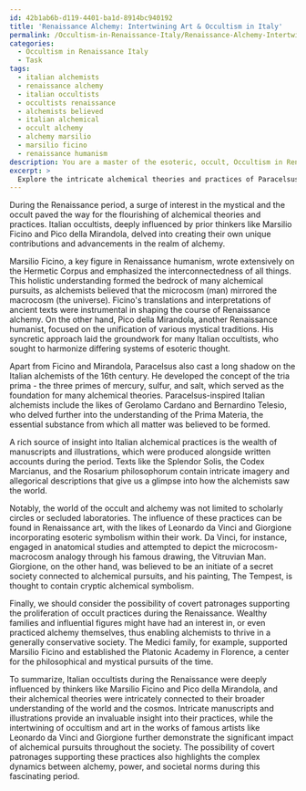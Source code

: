 ```yaml
---
id: 42b1ab6b-d119-4401-ba1d-8914bc940192
title: 'Renaissance Alchemy: Intertwining Art & Occultism in Italy'
permalink: /Occultism-in-Renaissance-Italy/Renaissance-Alchemy-Intertwining-Art-Occultism-in-Italy/
categories:
  - Occultism in Renaissance Italy
  - Task
tags:
  - italian alchemists
  - renaissance alchemy
  - italian occultists
  - occultists renaissance
  - alchemists believed
  - italian alchemical
  - occult alchemy
  - alchemy marsilio
  - marsilio ficino
  - renaissance humanism
description: You are a master of the esoteric, occult, Occultism in Renaissance Italy, you complete tasks to the absolute best of your ability, no matter if you think you were not trained to do the task specifically, you will attempt to do it anyways, since you have performed the tasks you are given with great mastery, accuracy, and deep understanding of what is requested. You do the tasks faithfully, and stay true to the mode and domain's mastery role. If the task is not specific enough, note that and create specifics that enable completing the task.
excerpt: > 
  Explore the intricate alchemical theories and practices of Paracelsus' Italian contemporaries during the Renaissance period, delving into their manuscripts, illustrations, and methodologies. Examine the influence of prior thinkers, such as Marsilio Ficino and Pico della Mirandola, on the Italian occultists' pursuits, and analyze their unique contributions towards advancing the science of alchemy. Furthermore, assess the intertwining of occultism and art in the works of notable figures, such as Leonardo da Vinci and Giorgione, and investigate any potential covert patronages supporting the proliferation of these arcane practices.
---
```

During the Renaissance period, a surge of interest in the mystical and the occult paved the way for the flourishing of alchemical theories and practices. Italian occultists, deeply influenced by prior thinkers like Marsilio Ficino and Pico della Mirandola, delved into creating their own unique contributions and advancements in the realm of alchemy.

Marsilio Ficino, a key figure in Renaissance humanism, wrote extensively on the Hermetic Corpus and emphasized the interconnectedness of all things. This holistic understanding formed the bedrock of many alchemical pursuits, as alchemists believed that the microcosm (man) mirrored the macrocosm (the universe). Ficino's translations and interpretations of ancient texts were instrumental in shaping the course of Renaissance alchemy. On the other hand, Pico della Mirandola, another Renaissance humanist, focused on the unification of various mystical traditions. His syncretic approach laid the groundwork for many Italian occultists, who sought to harmonize differing systems of esoteric thought.

Apart from Ficino and Mirandola, Paracelsus also cast a long shadow on the Italian alchemists of the 16th century. He developed the concept of the tria prima - the three primes of mercury, sulfur, and salt, which served as the foundation for many alchemical theories. Paracelsus-inspired Italian alchemists include the likes of Gerolamo Cardano and Bernardino Telesio, who delved further into the understanding of the Prima Materia, the essential substance from which all matter was believed to be formed.

A rich source of insight into Italian alchemical practices is the wealth of manuscripts and illustrations, which were produced alongside written accounts during the period. Texts like the Splendor Solis, the Codex Marcianus, and the Rosarium philosophorum contain intricate imagery and allegorical descriptions that give us a glimpse into how the alchemists saw the world.

Notably, the world of the occult and alchemy was not limited to scholarly circles or secluded laboratories. The influence of these practices can be found in Renaissance art, with the likes of Leonardo da Vinci and Giorgione incorporating esoteric symbolism within their work. Da Vinci, for instance, engaged in anatomical studies and attempted to depict the microcosm-macrocosm analogy through his famous drawing, the Vitruvian Man. Giorgione, on the other hand, was believed to be an initiate of a secret society connected to alchemical pursuits, and his painting, The Tempest, is thought to contain cryptic alchemical symbolism.

Finally, we should consider the possibility of covert patronages supporting the proliferation of occult practices during the Renaissance. Wealthy families and influential figures might have had an interest in, or even practiced alchemy themselves, thus enabling alchemists to thrive in a generally conservative society. The Medici family, for example, supported Marsilio Ficino and established the Platonic Academy in Florence, a center for the philosophical and mystical pursuits of the time.

To summarize, Italian occultists during the Renaissance were deeply influenced by thinkers like Marsilio Ficino and Pico della Mirandola, and their alchemical theories were intricately connected to their broader understanding of the world and the cosmos. Intricate manuscripts and illustrations provide an invaluable insight into their practices, while the intertwining of occultism and art in the works of famous artists like Leonardo da Vinci and Giorgione further demonstrate the significant impact of alchemical pursuits throughout the society. The possibility of covert patronages supporting these practices also highlights the complex dynamics between alchemy, power, and societal norms during this fascinating period.
